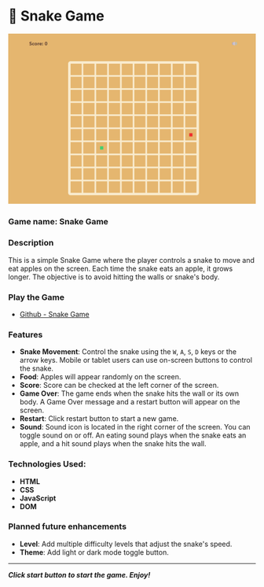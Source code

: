 # 🐍 Snake Game

![Snake Game Image](/assets//images/snake-game-example.png)

### Game name: Snake Game

### Description
This is a simple Snake Game where the player controls a snake to move and eat apples on the screen. Each time the snake eats an apple, it grows longer. The objective is to avoid hitting the walls or snake's body.

### Play the Game
- [Github - Snake Game](https://vns-shanshan.github.io/snake-game/)

### Features
- **Snake Movement**: Control the snake using the `W`, `A`, `S`, `D` keys or the arrow keys. Mobile or tablet users can use on-screen buttons to control the snake.
- **Food**: Apples will appear randomly on the screen.
- **Score**: Score can be checked at the left corner of the screen.
- **Game Over**: The game ends when the snake hits the wall or its own body. A Game Over message and a restart button will appear on the screen.
- **Restart**: Click restart button to start a new game.
- **Sound**: Sound icon is located in the right corner of the screen. You can toggle sound on or off. An eating sound plays when the snake eats an apple, and a hit sound plays when the snake hits the wall.

### Technologies Used:
- **HTML**
- **CSS**
- **JavaScript**
- **DOM**

### Planned future enhancements
- **Level**: Add multiple difficulty levels that adjust the snake's speed.
- **Theme**: Add light or dark mode toggle button.

---

***Click start button to start the game. Enjoy!***